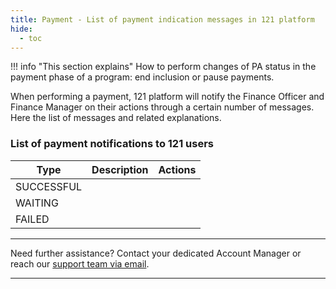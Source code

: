 ```yaml
---
title: Payment - List of payment indication messages in 121 platform
hide:
  - toc
---
```


!!! info "This section explains"
    How to perform changes of PA status in the payment phase of a program: end inclusion or pause payments.

When performing a payment, 121 platform will notify the Finance Officer and Finance Manager on their actions through a certain number of messages. Here the list of messages and related explanations.


### List of payment notifications to 121 users

| Type | Description | Actions |
| ---- | ----------- | ------- |
| SUCCESSFUL | | |
| WAITING | | |
| FAILED | | |

___
Need further assistance? Contact your dedicated Account Manager or reach our [support team via email](mailto:support@121.global).
___
